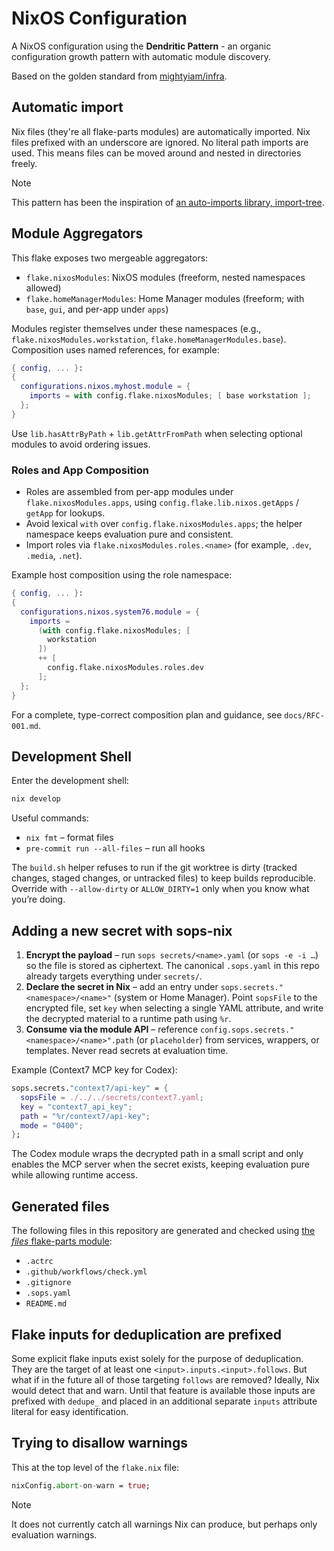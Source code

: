 # NixOS Configuration

A NixOS configuration using the **Dendritic Pattern** - an organic configuration growth pattern with automatic module discovery.

Based on the golden standard from [mightyiam/infra](https://github.com/mightyiam/infra).

## Automatic import

Nix files (they're all flake-parts modules) are automatically imported.
Nix files prefixed with an underscore are ignored.
No literal path imports are used.
This means files can be moved around and nested in directories freely.

> [!NOTE]
> This pattern has been the inspiration of [an auto-imports library, import-tree](https://github.com/vic/import-tree).

## Module Aggregators

This flake exposes two mergeable aggregators:

- `flake.nixosModules`: NixOS modules (freeform, nested namespaces allowed)
- `flake.homeManagerModules`: Home Manager modules (freeform; with `base`, `gui`, and per-app under `apps`)

Modules register themselves under these namespaces (e.g., `flake.nixosModules.workstation`, `flake.homeManagerModules.base`).
Composition uses named references, for example:

```nix
{ config, ... }:
{
  configurations.nixos.myhost.module = {
    imports = with config.flake.nixosModules; [ base workstation ];
  };
}
```

Use `lib.hasAttrByPath` + `lib.getAttrFromPath` when selecting optional modules to avoid ordering issues.

### Roles and App Composition

- Roles are assembled from per-app modules under `flake.nixosModules.apps`, using `config.flake.lib.nixos.getApps` / `getApp` for lookups.
- Avoid lexical `with` over `config.flake.nixosModules.apps`; the helper namespace keeps evaluation pure and consistent.
- Import roles via `flake.nixosModules.roles.<name>` (for example, `.dev`, `.media`, `.net`).

Example host composition using the role namespace:

```nix
{ config, ... }:
{
  configurations.nixos.system76.module = {
    imports =
      (with config.flake.nixosModules; [
        workstation
      ])
      ++ [
        config.flake.nixosModules.roles.dev
      ];
  };
}
```

For a complete, type-correct composition plan and guidance, see
`docs/RFC-001.md`.

## Development Shell

Enter the development shell:

```bash
nix develop
```

Useful commands:

- `nix fmt` – format files
- `pre-commit run --all-files` – run all hooks

The `build.sh` helper refuses to run if the git worktree is dirty (tracked changes, staged changes, or untracked files) to keep builds reproducible. Override with `--allow-dirty` or `ALLOW_DIRTY=1` only when you know what you’re doing.

## Adding a new secret with sops-nix

1. **Encrypt the payload** – run `sops secrets/<name>.yaml` (or `sops -e -i …`) so the file is stored as ciphertext. The canonical `.sops.yaml` in this repo already targets everything under `secrets/`.
2. **Declare the secret in Nix** – add an entry under `sops.secrets."<namespace>/<name>"` (system or Home Manager). Point `sopsFile` to the encrypted file, set `key` when selecting a single YAML attribute, and write the decrypted material to a runtime path using `%r`.
3. **Consume via the module API** – reference `config.sops.secrets."<namespace>/<name>".path` (or `placeholder`) from services, wrappers, or templates. Never read secrets at evaluation time.

Example (Context7 MCP key for Codex):

```nix
sops.secrets."context7/api-key" = {
  sopsFile = ./../../secrets/context7.yaml;
  key = "context7_api_key";
  path = "%r/context7/api-key";
  mode = "0400";
};
```

The Codex module wraps the decrypted path in a small script and only enables the MCP server when the secret exists, keeping evaluation pure while allowing runtime access.

## Generated files

The following files in this repository are generated and checked
using [the _files_ flake-parts module](https://github.com/mightyiam/files):

- `.actrc`
- `.github/workflows/check.yml`
- `.gitignore`
- `.sops.yaml`
- `README.md`

## Flake inputs for deduplication are prefixed

Some explicit flake inputs exist solely for the purpose of deduplication.
They are the target of at least one `<input>.inputs.<input>.follows`.
But what if in the future all of those targeting `follows` are removed?
Ideally, Nix would detect that and warn.
Until that feature is available those inputs are prefixed with `dedupe_`
and placed in an additional separate `inputs` attribute literal
for easy identification.

## Trying to disallow warnings

This at the top level of the `flake.nix` file:

```nix
nixConfig.abort-on-warn = true;
```

> [!NOTE]
> It does not currently catch all warnings Nix can produce, but perhaps only evaluation warnings.
